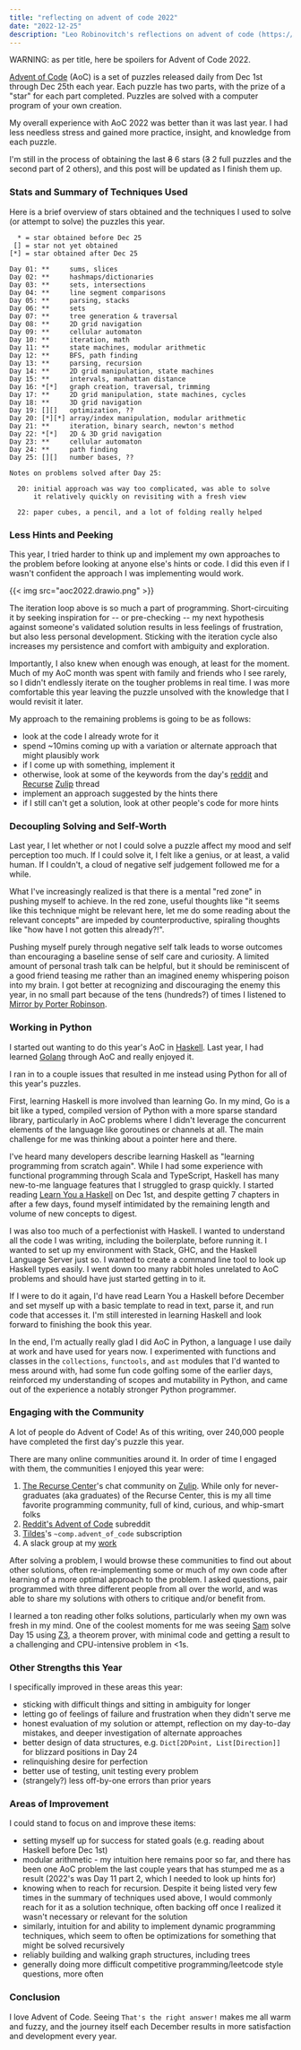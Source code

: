 ```yaml
---
title: "reflecting on advent of code 2022"
date: "2022-12-25"
description: "Leo Robinovitch's reflections on advent of code (https://adventofcode.com/) 2022."
---
```


WARNING: as per title, here be spoilers for Advent of Code 2022.

[Advent of Code](https://adventofcode.com) (AoC) is a set of puzzles released daily from Dec 1st through Dec 25th each
year. Each puzzle has two parts, with the prize of a "star" for each part completed. Puzzles are solved with a computer
program of your own creation.

My overall experience with AoC 2022 was better than it was last year. I had less needless stress and gained more
practice, insight, and knowledge from each puzzle.

I'm still in the process of obtaining the last ~~8~~ 6 stars (~~3~~ 2 full puzzles and the second part of 2 others), and
this post will be updated as I finish them up.

### Stats and Summary of Techniques Used

Here is a brief overview of stars obtained and the techniques I used to solve (or attempt to solve) the puzzles this
year.

```{linenos=false}
  * = star obtained before Dec 25
 [] = star not yet obtained
[*] = star obtained after Dec 25

Day 01: **     sums, slices
Day 02: **     hashmaps/dictionaries
Day 03: **     sets, intersections
Day 04: **     line segment comparisons
Day 05: **     parsing, stacks
Day 06: **     sets
Day 07: **     tree generation & traversal
Day 08: **     2D grid navigation
Day 09: **     cellular automaton
Day 10: **     iteration, math
Day 11: **     state machines, modular arithmetic
Day 12: **     BFS, path finding
Day 13: **     parsing, recursion
Day 14: **     2D grid manipulation, state machines
Day 15: **     intervals, manhattan distance
Day 16: *[*]   graph creation, traversal, trimming
Day 17: **     2D grid manipulation, state machines, cycles
Day 18: **     3D grid navigation
Day 19: [][]   optimization, ??
Day 20: [*][*] array/index manipulation, modular arithmetic
Day 21: **     iteration, binary search, newton's method
Day 22: *[*]   2D & 3D grid navigation
Day 23: **     cellular automaton
Day 24: **     path finding
Day 25: [][]   number bases, ??

Notes on problems solved after Day 25:

  20: initial approach was way too complicated, was able to solve
      it relatively quickly on revisiting with a fresh view

  22: paper cubes, a pencil, and a lot of folding really helped
```

### Less Hints and Peeking

This year, I tried harder to think up and implement my own approaches to the problem before looking at anyone else's
hints or code. I did this even if I wasn't confident the approach I was implementing would work.

{{< img src="aoc2022.drawio.png" >}}

The iteration loop above is so much a part of programming. Short-circuiting it by seeking inspiration for -- or
pre-checking -- my next hypothesis against someone's validated solution results in less feelings of frustration, but
also less personal development. Sticking with the iteration cycle also increases my persistence and comfort with
ambiguity and exploration.

Importantly, I also knew when enough was enough, at least for the moment. Much of my AoC month was spent with family and
friends who I see rarely, so I didn't endlessly iterate on the tougher problems in real time. I was more comfortable
this year leaving the puzzle unsolved with the knowledge that I would revisit it later.

My approach to the remaining problems is going to be as follows:

* look at the code I already wrote for it
* spend ~10mins coming up with a variation or alternate approach that might plausibly work
* if I come up with something, implement it
* otherwise, look at some of the keywords from the
  day's [reddit](https://www.reddit.com/r/adventofcode/wiki/archives/solution_megathreads/2022/)
  and [Recurse](https://www.recurse.com/) [Zulip](https://zulip.com/) thread
* implement an approach suggested by the hints there
* if I still can't get a solution, look at other people's code for more hints

### Decoupling Solving and Self-Worth

Last year, I let whether or not I could solve a puzzle affect my mood and self perception too much. If I could solve it,
I felt like a genius, or at least, a valid human. If I couldn't, a cloud of negative self judgement followed me for a
while.

What I've increasingly realized is that there is a mental "red zone" in pushing myself to achieve. In the red zone,
useful thoughts like "it seems like this technique might be relevant here, let me do some reading about the relevant
concepts" are impeded by counterproductive, spiraling thoughts like "how have I not gotten this already?!".

Pushing myself purely through negative self talk leads to worse outcomes than encouraging a baseline sense of self care
and curiosity. A limited amount of personal trash talk can be helpful, but it should be reminiscent of a good friend
teasing me rather than an imagined enemy whispering poison into my brain. I got better at recognizing and discouraging
the enemy this year, in no small part because of the tens (hundreds?) of times I listened
to [Mirror by Porter Robinson](https://www.youtube.com/watch?v=l0Jo-9aqhYc).

### Working in Python

I started out wanting to do this year's AoC in [Haskell](https://www.haskell.org/). Last year, I had
learned [Golang](https://go.dev/) through AoC and really enjoyed it.

I ran in to a couple issues that resulted in me instead using Python for all of this year's puzzles.

First, learning Haskell is more involved than learning Go. In my mind, Go is a bit like a typed, compiled version of
Python with a more sparse standard library, particularly in AoC problems where I didn't leverage the concurrent elements
of the language like goroutines or channels at all. The main challenge for me was thinking about a pointer here and
there.

I've heard many developers describe learning Haskell as "learning programming from scratch again". While I had some
experience with functional programming through Scala and TypeScript, Haskell has many new-to-me language features that I
struggled to grasp quickly. I started reading [Learn You a Haskell](http://learnyouahaskell.com/chapters) on Dec 1st,
and despite getting 7 chapters in after a few days, found myself intimidated by the remaining length and volume of new
concepts to digest.

I was also too much of a perfectionist with Haskell. I wanted to understand all the code I was writing, including the
boilerplate, before running it. I wanted to set up my environment with Stack, GHC, and the Haskell Language Server just
so. I wanted to create a command line tool to look up Haskell types easily. I went down too many rabbit holes unrelated
to AoC problems and should have just started getting in to it.

If I were to do it again, I'd have read Learn You a Haskell before December and set myself up with a basic template to
read in text, parse it, and run code that accesses it. I'm still interested in learning Haskell and look forward to
finishing the book this year.

In the end, I'm actually really glad I did AoC in Python, a language I use daily at work and have used for years now. I
experimented with functions and classes in the `collections`, `functools`, and `ast` modules that I'd wanted to mess
around with, had some fun code golfing some of the earlier days, reinforced my understanding of scopes and mutability in
Python, and came out of the experience a notably stronger Python programmer.

### Engaging with the Community

A lot of people do Advent of Code! As of this writing, over 240,000 people have completed the first day's puzzle this
year.

There are many online communities around it. In order of time I engaged with them, the communities I enjoyed this year
were:

1. [The Recurse Center](https://www.recurse.com/)'s chat community on [Zulip](https://zulip.com/). While only for
   never-graduates (aka graduates) of the Recurse Center, this is my all time favorite programming community, full of
   kind, curious, and whip-smart folks
2. [Reddit's Advent of Code](https://www.reddit.com/r/adventofcode/) subreddit
3. [Tildes](https://tildes.net/~comp.advent_of_code)'s `~comp.advent_of_code` subscription
4. A slack group at my [work](https://www.voltus.co/)

After solving a problem, I would browse these communities to find out about other solutions, often re-implementing some
or much of my own code after learning of a more optimal approach to the problem. I asked questions, pair programmed with
three different people from all over the world, and was able to share my solutions with others to critique and/or
benefit from.

I learned a ton reading other folks solutions, particularly when my own was fresh in my mind. One of the coolest moments
for me was seeing [Sam](https://www.samvangool.net) solve Day 15 using [Z3](https://github.com/Z3Prover/z3), a theorem
prover, with minimal code and getting a result to a challenging and CPU-intensive problem in <1s.

### Other Strengths this Year

I specifically improved in these areas this year:

* sticking with difficult things and sitting in ambiguity for longer
* letting go of feelings of failure and frustration when they didn't serve me
* honest evaluation of my solution or attempt, reflection on my day-to-day mistakes, and deeper investigation of
  alternate approaches
* better design of data structures, e.g. `Dict[2DPoint, List[Direction]]` for blizzard positions in Day 24
* relinquishing desire for perfection
* better use of testing, unit testing every problem
* (strangely?) less off-by-one errors than prior years

### Areas of Improvement

I could stand to focus on and improve these items:

* setting myself up for success for stated goals (e.g. reading about Haskell before Dec 1st)
* modular arithmetic - my intuition here remains poor so far, and there has been one AoC problem the last couple years
  that has stumped me as a result (2022's was Day 11 part 2, which I needed to look up hints for)
* knowing when to reach for recursion. Despite it being listed very few times in the summary of techniques used above, I
  would commonly reach for it as a solution technique, often backing off once I realized it wasn't necessary or relevant
  for the solution
* similarly, intuition for and ability to implement dynamic programming techniques, which seem to often be optimizations
  for something that might be solved recursively
* reliably building and walking graph structures, including trees
* generally doing more difficult competitive programming/leetcode style questions, more often

### Conclusion

I love Advent of Code. Seeing `That's the right answer!` makes me all warm and fuzzy, and the journey itself each
December results in more satisfaction and development every year.
